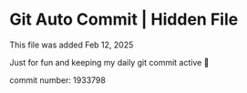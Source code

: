 # Git Auto Commit | Hidden File

This file was added Feb 12, 2025

Just for fun and keeping my daily git commit active 🤪

commit number: 1933798
